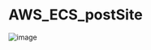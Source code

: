 # AWS_ECS_postSite

![image](https://github.com/user-attachments/assets/d15dd085-8d59-4526-82b2-1e417d863284)
